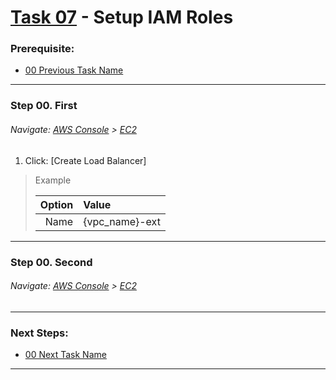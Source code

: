# [Task 07](../tasks/iam-roles) - Setup IAM Roles
### Prerequisite:
  + [00 Previous Task Name]
--------------------------------------------------------------------------------
### Step 00\. First
###### Navigate: [AWS Console] > [EC2] 
 1. Click: [Create Load Balancer]
> Example
>
>   | Option            | Value                 |
>   |------------------:|:----------------------|
>   | Name              | {vpc_name}-ext        |

---------------------------------------------------------------------------------
### Step 00\. Second
###### Navigate: [AWS Console] > [EC2] 

---------------------------------------------------------------------------------
### Next Steps:
  + [00 Next Task Name]
--------------------------------------------------------------------------------
[00 Next Task Name]:../manual/00_NextTaskName.md
[00 Previous Task Name]:../manual/00_PreviousTaskName.md
[EC2]:https://console.amazonaws-us-gov.com/ec2/home
[AWS Console]:https://console.amazonaws-us-gov.com/console/home
